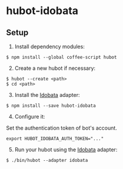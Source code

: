 # hubot-idobata

## Setup

1. Install dependency modules:
```
$ npm install --global coffee-script hubot
```

2. Create a new hubot if necessary:
```
$ hubot --create <path>
$ cd <path>
```

3. Install the [Idobata][] adapter:
```
$ npm install --save hubot-idobata
```

4. Configure it:

Set the authentication token of bot's account.

```
export HUBOT_IDOBATA_AUTH_TOKEN="..."
```

5. Run your hubot using the [Idobata][] adapter:
```
$ ./bin/hubot --adapter idobata
```

[Idobata]: https://idobata.io
